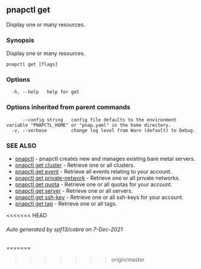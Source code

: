 ## pnapctl get

Display one or many resources.

### Synopsis

Display one or many resources.

```
pnapctl get [flags]
```

### Options

```
  -h, --help   help for get
```

### Options inherited from parent commands

```
      --config string   config file defaults to the environment variable "PNAPCTL_HOME" or "pnap.yaml" in the home directory.
  -v, --verbose         change log level from Warn (default) to Debug.
```

### SEE ALSO

* [pnapctl](pnapctl.md)	 - pnapctl creates new and manages existing bare metal servers.
* [pnapctl get cluster](pnapctl_get_cluster.md)	 - Retrieve one or all clusters.
* [pnapctl get event](pnapctl_get_event.md)	 - Retrieve all events relating to your account.
* [pnapctl get private-network](pnapctl_get_private-network.md)	 - Retrieve one or all private networks.
* [pnapctl get quota](pnapctl_get_quota.md)	 - Retrieve one or all quotas for your account.
* [pnapctl get server](pnapctl_get_server.md)	 - Retrieve one or all servers.
* [pnapctl get ssh-key](pnapctl_get_ssh-key.md)	 - Retrieve one or all ssh-keys for your account.
* [pnapctl get tag](pnapctl_get_tag.md)	 - Retrieve one or all tags.

<<<<<<< HEAD
###### Auto generated by spf13/cobra on 7-Dec-2021
=======
>>>>>>> origin/master
